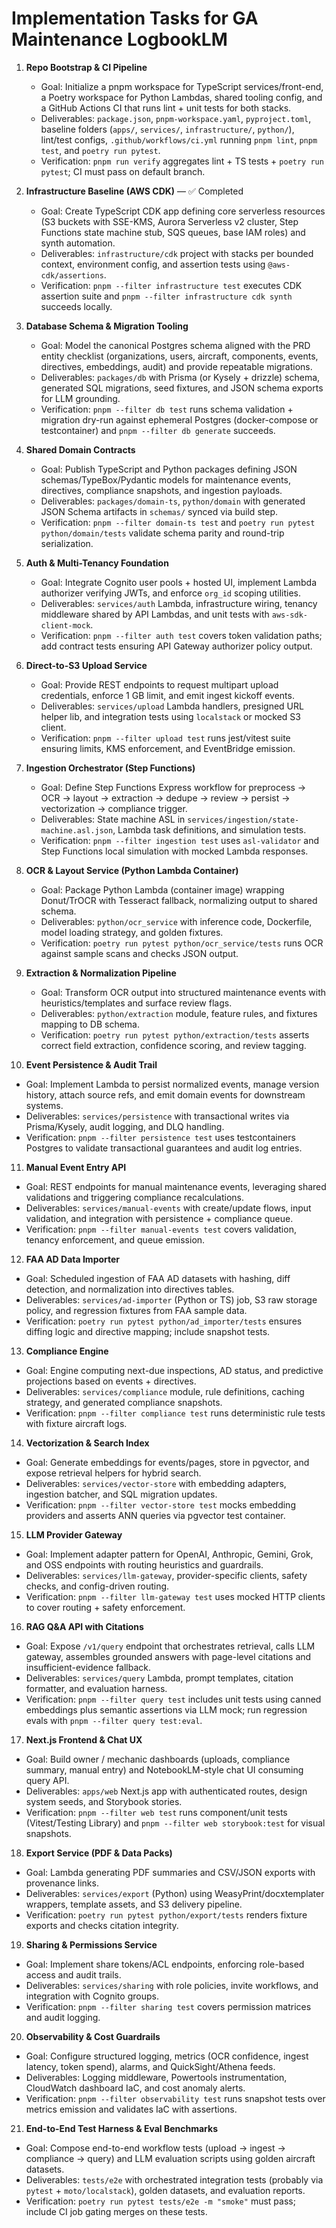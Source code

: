 # Implementation Tasks for GA Maintenance LogbookLM

1. **Repo Bootstrap & CI Pipeline**
   - Goal: Initialize a pnpm workspace for TypeScript services/front-end, a Poetry workspace for Python Lambdas, shared tooling config, and a GitHub Actions CI that runs lint + unit tests for both stacks.
   - Deliverables: `package.json`, `pnpm-workspace.yaml`, `pyproject.toml`, baseline folders (`apps/`, `services/`, `infrastructure/`, `python/`), lint/test configs, `.github/workflows/ci.yml` running `pnpm lint`, `pnpm test`, and `poetry run pytest`.
   - Verification: `pnpm run verify` aggregates lint + TS tests + `poetry run pytest`; CI must pass on default branch.

2. **Infrastructure Baseline (AWS CDK)** — ✅ Completed
   - Goal: Create TypeScript CDK app defining core serverless resources (S3 buckets with SSE-KMS, Aurora Serverless v2 cluster, Step Functions state machine stub, SQS queues, base IAM roles) and synth automation.
   - Deliverables: `infrastructure/cdk` project with stacks per bounded context, environment config, and assertion tests using `@aws-cdk/assertions`.
   - Verification: `pnpm --filter infrastructure test` executes CDK assertion suite and `pnpm --filter infrastructure cdk synth` succeeds locally.

3. **Database Schema & Migration Tooling**
   - Goal: Model the canonical Postgres schema aligned with the PRD entity checklist (organizations, users, aircraft, components, events, directives, embeddings, audit) and provide repeatable migrations.
   - Deliverables: `packages/db` with Prisma (or Kysely + drizzle) schema, generated SQL migrations, seed fixtures, and JSON schema exports for LLM grounding.
   - Verification: `pnpm --filter db test` runs schema validation + migration dry-run against ephemeral Postgres (docker-compose or testcontainer) and `pnpm --filter db generate` succeeds.

4. **Shared Domain Contracts**
   - Goal: Publish TypeScript and Python packages defining JSON schemas/TypeBox/Pydantic models for maintenance events, directives, compliance snapshots, and ingestion payloads.
   - Deliverables: `packages/domain-ts`, `python/domain` with generated JSON Schema artifacts in `schemas/` synced via build step.
   - Verification: `pnpm --filter domain-ts test` and `poetry run pytest python/domain/tests` validate schema parity and round-trip serialization.

5. **Auth & Multi-Tenancy Foundation**
   - Goal: Integrate Cognito user pools + hosted UI, implement Lambda authorizer verifying JWTs, and enforce `org_id` scoping utilities.
   - Deliverables: `services/auth` Lambda, infrastructure wiring, tenancy middleware shared by API Lambdas, and unit tests with `aws-sdk-client-mock`.
   - Verification: `pnpm --filter auth test` covers token validation paths; add contract tests ensuring API Gateway authorizer policy output.

6. **Direct-to-S3 Upload Service**
   - Goal: Provide REST endpoints to request multipart upload credentials, enforce 1 GB limit, and emit ingest kickoff events.
   - Deliverables: `services/upload` Lambda handlers, presigned URL helper lib, and integration tests using `localstack` or mocked S3 client.
   - Verification: `pnpm --filter upload test` runs jest/vitest suite ensuring limits, KMS enforcement, and EventBridge emission.

7. **Ingestion Orchestrator (Step Functions)**
   - Goal: Define Step Functions Express workflow for preprocess → OCR → layout → extraction → dedupe → review → persist → vectorization → compliance trigger.
   - Deliverables: State machine ASL in `services/ingestion/state-machine.asl.json`, Lambda task definitions, and simulation tests.
   - Verification: `pnpm --filter ingestion test` uses `asl-validator` and Step Functions local simulation with mocked Lambda responses.

8. **OCR & Layout Service (Python Lambda Container)**
   - Goal: Package Python Lambda (container image) wrapping Donut/TrOCR with Tesseract fallback, normalizing output to shared schema.
   - Deliverables: `python/ocr_service` with inference code, Dockerfile, model loading strategy, and golden fixtures.
   - Verification: `poetry run pytest python/ocr_service/tests` runs OCR against sample scans and checks JSON output.

9. **Extraction & Normalization Pipeline**
   - Goal: Transform OCR output into structured maintenance events with heuristics/templates and surface review flags.
   - Deliverables: `python/extraction` module, feature rules, and fixtures mapping to DB schema.
   - Verification: `poetry run pytest python/extraction/tests` asserts correct field extraction, confidence scoring, and review tagging.

10. **Event Persistence & Audit Trail**
   - Goal: Implement Lambda to persist normalized events, manage version history, attach source refs, and emit domain events for downstream systems.
   - Deliverables: `services/persistence` with transactional writes via Prisma/Kysely, audit logging, and DLQ handling.
   - Verification: `pnpm --filter persistence test` uses testcontainers Postgres to validate transactional guarantees and audit log entries.

11. **Manual Event Entry API**
   - Goal: REST endpoints for manual maintenance events, leveraging shared validations and triggering compliance recalculations.
   - Deliverables: `services/manual-events` with create/update flows, input validation, and integration with persistence + compliance queue.
   - Verification: `pnpm --filter manual-events test` covers validation, tenancy enforcement, and queue emission.

12. **FAA AD Data Importer**
   - Goal: Scheduled ingestion of FAA AD datasets with hashing, diff detection, and normalization into directives tables.
   - Deliverables: `services/ad-importer` (Python or TS) job, S3 raw storage policy, and regression fixtures from FAA sample data.
   - Verification: `poetry run pytest python/ad_importer/tests` ensures diffing logic and directive mapping; include snapshot tests.

13. **Compliance Engine**
   - Goal: Engine computing next-due inspections, AD status, and predictive projections based on events + directives.
   - Deliverables: `services/compliance` module, rule definitions, caching strategy, and generated compliance snapshots.
   - Verification: `pnpm --filter compliance test` runs deterministic rule tests with fixture aircraft logs.

14. **Vectorization & Search Index**
   - Goal: Generate embeddings for events/pages, store in pgvector, and expose retrieval helpers for hybrid search.
   - Deliverables: `services/vector-store` with embedding adapters, ingestion batcher, and SQL migration updates.
   - Verification: `pnpm --filter vector-store test` mocks embedding providers and asserts ANN queries via pgvector test container.

15. **LLM Provider Gateway**
   - Goal: Implement adapter pattern for OpenAI, Anthropic, Gemini, Grok, and OSS endpoints with routing heuristics and guardrails.
   - Deliverables: `services/llm-gateway`, provider-specific clients, safety checks, and config-driven routing.
   - Verification: `pnpm --filter llm-gateway test` uses mocked HTTP clients to cover routing + safety enforcement.

16. **RAG Q&A API with Citations**
   - Goal: Expose `/v1/query` endpoint that orchestrates retrieval, calls LLM gateway, assembles grounded answers with page-level citations and insufficient-evidence fallback.
   - Deliverables: `services/query` Lambda, prompt templates, citation formatter, and evaluation harness.
   - Verification: `pnpm --filter query test` includes unit tests using canned embeddings plus semantic assertions via LLM mock; run regression evals with `pnpm --filter query test:eval`.

17. **Next.js Frontend & Chat UX**
   - Goal: Build owner / mechanic dashboards (uploads, compliance summary, manual entry) and NotebookLM-style chat UI consuming query API.
   - Deliverables: `apps/web` Next.js app with authenticated routes, design system seeds, and Storybook stories.
   - Verification: `pnpm --filter web test` runs component/unit tests (Vitest/Testing Library) and `pnpm --filter web storybook:test` for visual snapshots.

18. **Export Service (PDF & Data Packs)**
   - Goal: Lambda generating PDF summaries and CSV/JSON exports with provenance links.
   - Deliverables: `services/export` (Python) using WeasyPrint/docxtemplater wrappers, template assets, and S3 delivery pipeline.
   - Verification: `poetry run pytest python/export/tests` renders fixture exports and checks citation integrity.

19. **Sharing & Permissions Service**
   - Goal: Implement share tokens/ACL endpoints, enforcing role-based access and audit trails.
   - Deliverables: `services/sharing` with role policies, invite workflows, and integration with Cognito groups.
   - Verification: `pnpm --filter sharing test` covers permission matrices and audit logging.

20. **Observability & Cost Guardrails**
   - Goal: Configure structured logging, metrics (OCR confidence, ingest latency, token spend), alarms, and QuickSight/Athena feeds.
   - Deliverables: Logging middleware, Powertools instrumentation, CloudWatch dashboard IaC, and cost anomaly alerts.
   - Verification: `pnpm --filter observability test` runs snapshot tests over metrics emission and validates IaC with assertions.

21. **End-to-End Test Harness & Eval Benchmarks**
   - Goal: Compose end-to-end workflow tests (upload → ingest → compliance → query) and LLM evaluation scripts using golden aircraft datasets.
   - Deliverables: `tests/e2e` with orchestrated integration tests (probably via `pytest` + `moto/localstack`), golden datasets, and evaluation reports.
   - Verification: `poetry run pytest tests/e2e -m "smoke"` must pass; include CI job gating merges on these tests.

